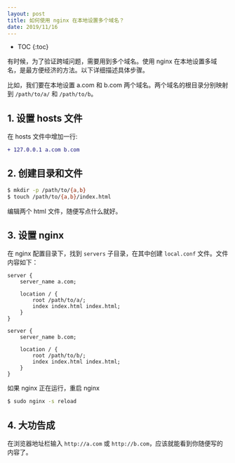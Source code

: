 ```yaml
---
layout: post
title: 如何使用 nginx 在本地设置多个域名？
date: 2019/11/16
---
```


* TOC
{:toc}

有时候，为了验证跨域问题，需要用到多个域名。使用 nginx 在本地设置多域名，是最方便经济的方法。以下详细描述具体步骤。

比如，我们要在本地设置 a.com 和 b.com 两个域名。两个域名的根目录分别映射到 `/path/to/a/` 和 `/path/to/b`。

## 1. 设置 hosts 文件

在 hosts 文件中增加一行:

```diff
+ 127.0.0.1 a.com b.com
```

## 2. 创建目录和文件

```sh
$ mkdir -p /path/to/{a,b}
$ touch /path/to/{a,b}/index.html
```

编辑两个 html 文件，随便写点什么就好。

## 3. 设置 nginx

在 nginx 配置目录下，找到 `servers` 子目录，在其中创建 `local.conf` 文件。文件内容如下：

```
server {
    server_name a.com;

    location / {
        root /path/to/a/;
        index index.html index.html;
    }
}

server {
    server_name b.com;

    location / {
        root /path/to/b/;
        index index.html index.html;
    }
}
```

如果 nginx 正在运行，重启 nginx

```sh
$ sudo nginx -s reload
```

## 4. 大功告成

在浏览器地址栏输入 `http://a.com` 或 `http://b.com`，应该就能看到你随便写的内容了。